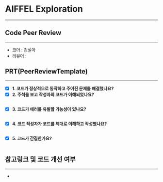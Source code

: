 # AIFFEL Exploration
----  
## **Code Peer Review**
------------------
- 코더 : 김설아
- 리뷰어 : 

## **PRT(PeerReviewTemplate)**  
------------------  
- [x] **1. 코드가 정상적으로 동작하고 주어진 문제를 해결했나요?**
- [x] **2. 주석을 보고 작성자의 코드가 이해되었나요?**  
 ```python
 ```
 >

- [x] **3. 코드가 에러를 유발할 가능성이 있나요?**
 ```python
 ```
 >

- [x] **4. 코드 작성자가 코드를 제대로 이해하고 작성했나요?**  
  
 ```python
 ```
 >

- [x] **5. 코드가 간결한가요?**  
  
 ```python
 ```
 >

## **참고링크 및 코드 개선 여부**  
------------------  
- 
    
